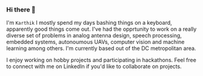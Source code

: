 ### Hi there 👋

<!--
**kar-thik/kar-thik** is a ✨ _special_ ✨ repository because its `README.md` (this file) appears on your GitHub profile.

Here are some ideas to get you started:

- 🔭 I’m currently working on ...
- 🌱 I’m currently learning ...
- 👯 I’m looking to collaborate on ...
- 🤔 I’m looking for help with ...
- 💬 Ask me about ...
- 📫 How to reach me: ...
- 😄 Pronouns: ...
- ⚡ Fun fact: ...
-->

I'm `Karthik` I mostly spend my days bashing things on a keyboard, apparently good things come out. I've had the opprtunity to work on a really diverse set of problems in analog antenna design, speech processing, embedded systems, autonoumous UAVs, computer vision and machine learning among others. I'm currently based out of the DC metropolitan area.

I enjoy working on hobby projects and participating in hackathons. Feel free to connect with me on LinkedIn if you'd like to collaborate on projects. 
